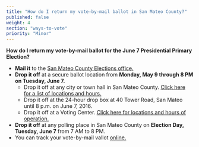 ```yaml
---
title: "How do I return my vote-by-mail ballot in San Mateo County?"
published: false
weight: 4
section: "ways-to-vote"
priority: "Minor"
---
```


**How do I return my vote-by-mail ballot for the June 7 Presidential Primary Election?**  
- **Mail it** to the [San Mateo County Elections office.](#section-election-office-contact)  
- **Drop it off** at a secure ballot location from **Monday, May 9 through 8 PM on Tuesday, June 7.**  
  - Drop it off at any city or town hall in San Mateo County. [Click here for a list of locations and hours.](https://www.shapethefuture.org/cityhall/)  
  - Drop it off at the 24-hour drop box at 40 Tower Road, San Mateo until 8 p.m. on June 7, 2016.  
  - Drop it off at a Voting Center. [Click here for locations and hours of operation.](https://www.shapethefuture.org/elections/2016/june/votingoptions/#VotingCenters)    
- **Drop it off** at any polling place in San Mateo County on **Election Day, Tuesday, June 7** from 7 AM to 8 PM.  
- You can track your vote-by-mail vallot [online.](https://www.shapethefuture.org/MyElectionMaterials/)  
